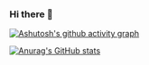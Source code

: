 ### Hi there 👋

[![Ashutosh's github activity graph](https://activity-graph.herokuapp.com/graph?username=skuley&theme=react-dark)](https://github.com/skuley/github-readme-activity-graph)

[![Anurag's GitHub stats](https://github-readme-stats.vercel.app/api?username=skuley)](https://github.com/anuraghazra/github-readme-stats)

<!--
**skuley/skuley** is a ✨ _special_ ✨ repository because its `README.md` (this file) appears on your GitHub profile.

Here are some ideas to get you started:

- 🔭 I’m currently working on ...
- 🌱 I’m currently learning ...
- 👯 I’m looking to collaborate on ...
- 🤔 I’m looking for help with ...
- 💬 Ask me about ...
- 📫 How to reach me: ...
- 😄 Pronouns: ...
- ⚡ Fun fact: ...
-->
